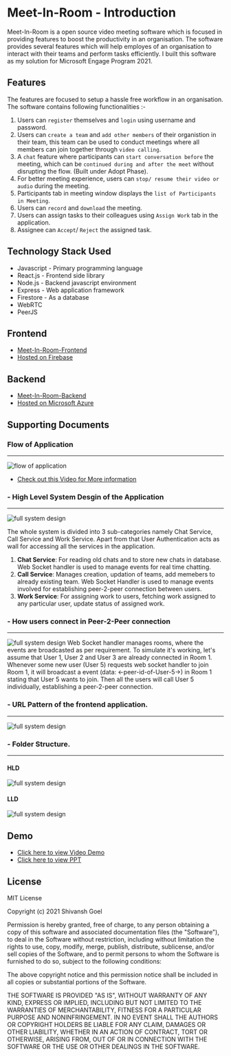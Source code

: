 # Meet-In-Room - Introduction
Meet-In-Room is a open source video meeting software which is focused in providing features to boost the productivity in an organisation. The software provides several features which will help employes of an organisation to interact with their teams and perform tasks efficiently. I built this software as my solution for Microsoft Engage Program 2021.

## Features
The features are focused to setup a hassle free workflow in an organisation. The software contains following functionalities :-

1. Users can  ```register``` themselves and ```login``` using username and password.
2. Users can ```create a team``` and ```add other members``` of their organistion in their team, this team can be used to conduct meetings where all members can join together through ```video calling```.
3. A ```chat``` feature where participants can ```start conversation before``` the meeting, which can be ```continued during and after the meet``` without disrupting the flow. (Built under Adopt Phase).
4. For better meeting experience, users can ```stop/ resume their video or audio``` during the meeting.
5. Participants tab in meeting window displays the ```list of Participants in Meeting```.
5. Users can ```record``` and ```download``` the meeting.
6. Users can assign tasks to their colleagues using ```Assign Work``` tab in the application.
7. Assignee can ```Accept```/ ```Reject``` the assigned task.

## Technology Stack Used
-  Javascript - Primary programming language
-  React.js - Frontend side library
-  Node.js - Backend javascript environment
-  Express - Web application framework
-  Firestore - As a database 
-  WebRTC
-  PeerJS

## Frontend
- [Meet-In-Room-Frontend](https://github.com/ishivanshgoel/Meet-In-Room-Frontend.git)
- [Hosted on Firebase](https://teams-fecd7.web.app/)

## Backend
- [Meet-In-Room-Backend](https://github.com/ishivanshgoel/Meet-In-Room-Backend.git)
- [Hosted on Microsoft Azure](https://meetinroom.azurewebsites.net/)

## Supporting Documents

### Flow of Application
---
![flow of application](https://github.com/ishivanshgoel/Meet-In-Room-Frontend/blob/master/docs/flow%20of%20application.png)
- [Check out  this Video for More information](https://drive.google.com/file/d/1sQOccGuxLi1WEZ4o_0aGdKwnzUgMKCQd/view?usp=sharing)

### - High Level System Desgin of the Application
---

![full system design](https://github.com/ishivanshgoel/Meet-In-Room-Frontend/blob/master/docs/Full%20System%20Design.png)

The whole system is divided into 3 sub-categories namely Chat Service, Call Service and Work Service. Apart from that User Authentication acts as wall for accessing all the services in the application.
1. **Chat Service**: For reading old chats and to store new chats in database. Web Socket handler is used to manage events for real time chatting.
2. **Call Service**: Manages creation, updation of teams, add memebers to already existing team. Web Socket Handler is used to manage events involved for establishing peer-2-peer connection between users.
3. **Work Service**: For assigning work to users, fetching work assigned to any particular user, update status of assigned work.

### - How users connect in Peer-2-Peer connection
---
![full system design](https://github.com/ishivanshgoel/Meet-In-Room-Frontend/blob/master/docs/System%20Design.png)
Web Socket handler manages rooms, where the events are broadcasted as per requirement. 
To simulate it's working, let's assume that User 1, User 2 and User 3 are already connected in Room 1. Whenever some new user (User 5) requests web socket handler to join Room 1, it will broadcast a event (data: <-peer-id-of-User-5->) in Room 1 stating that User 5 wants to join. Then all the users will call User 5 individually, establishing a peer-2-peer connection.  

### - URL Pattern of the frontend application.
---

![full system design](https://github.com/ishivanshgoel/Meet-In-Room-Frontend/blob/master/docs/URL%20Mapper.png)

### - Folder Structure.
---
#### HLD
![full system design](https://github.com/ishivanshgoel/Meet-In-Room-Frontend/blob/master/docs/HLD%20Application%20Structure.png)
#### LLD
![full system design](https://github.com/ishivanshgoel/Meet-In-Room-Frontend/blob/master/docs/LLD%20Application%20Structure.png)

## Demo
- [Click here to view Video Demo](https://drive.google.com/file/d/1sQOccGuxLi1WEZ4o_0aGdKwnzUgMKCQd/view?usp=sharing)
- [Click here to view PPT](https://docs.google.com/presentation/d/1yqANeB6di1Xq7yy6h-aVU1RS15hPWlC7_jKBZ1YS8fs/edit?usp=sharing)

## License
MIT License

Copyright (c) 2021 Shivansh Goel

Permission is hereby granted, free of charge, to any person obtaining a copy
of this software and associated documentation files (the "Software"), to deal
in the Software without restriction, including without limitation the rights
to use, copy, modify, merge, publish, distribute, sublicense, and/or sell
copies of the Software, and to permit persons to whom the Software is
furnished to do so, subject to the following conditions:

The above copyright notice and this permission notice shall be included in all
copies or substantial portions of the Software.

THE SOFTWARE IS PROVIDED "AS IS", WITHOUT WARRANTY OF ANY KIND, EXPRESS OR
IMPLIED, INCLUDING BUT NOT LIMITED TO THE WARRANTIES OF MERCHANTABILITY,
FITNESS FOR A PARTICULAR PURPOSE AND NONINFRINGEMENT. IN NO EVENT SHALL THE
AUTHORS OR COPYRIGHT HOLDERS BE LIABLE FOR ANY CLAIM, DAMAGES OR OTHER
LIABILITY, WHETHER IN AN ACTION OF CONTRACT, TORT OR OTHERWISE, ARISING FROM,
OUT OF OR IN CONNECTION WITH THE SOFTWARE OR THE USE OR OTHER DEALINGS IN THE
SOFTWARE.






